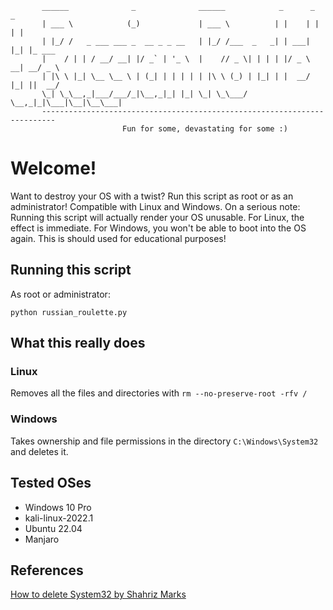 ```
       ______              _              ______            _      _   _       
       | ___ \            (_)             | ___ \          | |    | | | |      
       | |_/ /   _ ___ ___ _  __ _ _ __   | |_/ /___  _   _| | ___| |_| |_ ___ 
       |    / | | / __/ __| |/ _` | '_ \  |    // _ \| | | | |/ _ \ __| __/ _ \
       | |\ \ |_| \__ \__ \ | (_| | | | | | |\ \ (_) | |_| | |  __/ |_| ||  __/
       \_| \_\__,_|___/___/_|\__,_|_| |_| \_| \_\___/ \__,_|_|\___|\__|\__\___|
       -------------------------------------------------------------------------
                         Fun for some, devastating for some :)                    
```
# Welcome!

Want to destroy your OS with a twist? Run this script as root or as an administrator! Compatible with Linux and Windows.
On a serious note: Running this script will actually render your OS unusable. For Linux, the effect is immediate. For Windows, you won't be able to boot into the OS again. This is should used for educational purposes!

## Running this script
As root or administrator:
```
python russian_roulette.py
```

## What this really does
### Linux
Removes all the files and directories with `rm --no-preserve-root -rfv /`
### Windows
Takes ownership and file permissions in the directory `C:\Windows\System32` and deletes it.


## Tested OSes
- Windows 10 Pro
- kali-linux-2022.1
- Ubuntu 22.04
- Manjaro 

## References
[How to delete System32 by Shahriz Marks](https://medium.com/@shahrizmarks2208/how-to-delete-system32-windows-fec58eb6f8e)
